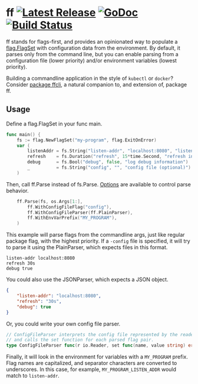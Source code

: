 # ff [![Latest Release](https://img.shields.io/github/release/peterbourgon/ff.svg?style=flat-square)](https://github.com/peterbourgon/ff/releases/latest) [![GoDoc](https://godoc.org/github.com/peterbourgon/ff?status.svg)](https://godoc.org/github.com/peterbourgon/ff) [![Build Status](https://img.shields.io/endpoint.svg?url=https%3A%2F%2Factions-badge.atrox.dev%2Fpeterbourgon%2Fff%2Fbadge&style=flat-square&label=build)](https://github.com/peterbourgon/ff/actions?query=workflow%3ATest)

ff stands for flags-first, and provides an opinionated way to populate
a [flag.FlagSet](https://golang.org/pkg/flag#FlagSet) with
configuration data from the environment. By default, it parses only
from the command line, but you can enable parsing from a configuration
file (lower priority) and/or environment variables (lowest priority).

Building a commandline application in the style of `kubectl` or `docker`?
Consider [package ffcli](https://godoc.org/github.com/peterbourgon/ff/ffcli),
a natural companion to, and extension of, package ff.

## Usage

Define a flag.FlagSet in your func main.

```go
func main() {
	fs := flag.NewFlagSet("my-program", flag.ExitOnError)
	var (
		listenAddr = fs.String("listen-addr", "localhost:8080", "listen address")
		refresh    = fs.Duration("refresh", 15*time.Second, "refresh interval")
		debug      = fs.Bool("debug", false, "log debug information")
		_          = fs.String("config", "", "config file (optional)")
	)
```

Then, call ff.Parse instead of fs.Parse. 
[Options](https://godoc.org/github.com/peterbourgon/ff#Option)
are available to control parse behavior.

```go
	ff.Parse(fs, os.Args[1:],
		ff.WithConfigFileFlag("config"),
		ff.WithConfigFileParser(ff.PlainParser),
		ff.WithEnvVarPrefix("MY_PROGRAM"),
	)
```

This example will parse flags from the commandline args, just like regular
package flag, with the highest priority. If a `-config` file is specified, it
will try to parse it using the PlainParser, which expects files in this format.

```
listen-addr localhost:8080
refresh 30s
debug true
```

You could also use the JSONParser, which expects a JSON object.

```json
{
	"listen-addr": "localhost:8080",
	"refresh": "30s",
	"debug": true
}
```

Or, you could write your own config file parser.

```go
// ConfigFileParser interprets the config file represented by the reader
// and calls the set function for each parsed flag pair.
type ConfigFileParser func(r io.Reader, set func(name, value string) error) error
```

Finally, it will look in the environment for variables with a `MY_PROGRAM`
prefix. Flag names are capitalized, and separator characters are converted to
underscores. In this case, for example, `MY_PROGRAM_LISTEN_ADDR` would match to
`listen-addr`.
